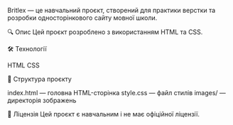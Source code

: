 Britlex — це навчальний проєкт, створений для практики верстки та розробки односторінкового сайту мовної школи.​

🔍 Опис
Цей проєкт розроблено з використанням HTML та CSS.​

🛠️ Технології

HTML
CSS​

📁 Структура проєкту

index.html — головна HTML-сторінка
style.css — файл стилів
images/ — директорія зображень​

📄 Ліцензія
Цей проєкт є навчальним і не має офіційної ліцензії.
